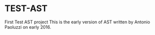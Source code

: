 # TEST-AST
First Test AST project
This is the early version of AST written by Antonio Paoluzzi on early 2016.
